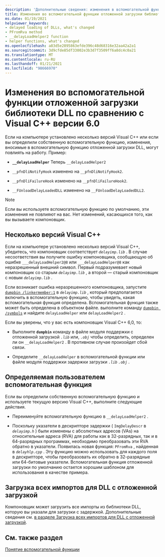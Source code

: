 ```yaml
---
description: 'Дополнительные сведения: изменения в вспомогательной функции отложенной загрузки DLL с момента Visual C++ 6,0'
title: Изменения во вспомогательной функции отложенной загрузки библиотеки DLL по сравнению с Visual C++ версии 6.0
ms.date: 01/19/2021
helpviewer_keywords:
- delayed loading of DLLs, what's changed
- PFromRva method
- __delayLoadHelper2 function
- helper functions, what's changed
ms.openlocfilehash: a83d5e2895863efde396c48d68316e32aa42a2a1
ms.sourcegitcommit: 3d9cfde85df33002e3b3d7f3509ff6a8dc4c0a21
ms.translationtype: MT
ms.contentlocale: ru-RU
ms.lasthandoff: 01/21/2021
ms.locfileid: "98666970"
---
```

# <a name="changes-in-the-dll-delayed-loading-helper-function-since-visual-c-60"></a>Изменения во вспомогательной функции отложенной загрузки библиотеки DLL по сравнению с Visual C++ версии 6.0

Если на компьютере установлено несколько версий Visual C++ или если вы определили собственную вспомогательную функцию, изменения, вносимые в вспомогательную функцию отложенной загрузки DLL, могут повлиять на работу. Пример:

- **`__delayLoadHelper`** Теперь `__delayLoadHelper2`

- `__pfnDliNotifyHook` изменено на `__pfnDliNotifyHook2`.

- `__pfnDliFailureHook` изменено на `__pfnDliFailureHook2`.

- `__FUnloadDelayLoadedDLL` изменено на `__FUnloadDelayLoadedDLL2`.

> [!NOTE]
> Если вы используете вспомогательную функцию по умолчанию, эти изменения не повлияют на вас. Нет изменений, касающихся того, как вы вызываете компоновщик.

## <a name="multiple-versions-of-visual-c"></a>Несколько версий Visual C++

Если на компьютере установлено несколько версий Visual C++, убедитесь, что компоновщик соответствует *`delayimp.lib`* . В случае несоответствия вы получите ошибку компоновщика, сообщающую об ошибке `___delayLoadHelper2@8` или `___delayLoadHelper@8` как неразрешенный внешний символ. Первый подразумевает новый компоновщик со старым *`delayimp.lib`* , а второй — старый компоновщик с новым *`delayimp.lib`* .

Если возникает ошибка неразрешенного компоновщика, запустите [`dumpbin /linkermember:1`](linkermember.md) в *`delayimp.lib`* , который предполагается включить в вспомогательную функцию, чтобы увидеть, какая вспомогательная функция определена. Вспомогательная функция также может быть определена в объектном файле. выполните команду [`dumpbin /symbols`](symbols.md) и найдите `delayLoadHelper` или `delayLoadHelper2` .

Если вы уверены, что у вас есть компоновщик Visual C++ 6,0, то:

- Выполните **`dumpbin`** команду в файле модуля поддержки с отложенной загрузкой *`.lib`* или, *`.obj`* чтобы определить, определен ли он `__delayLoadHelper2` . В противном случае произойдет сбой связи.

- Определите `__delayLoadHelper` в вспомогательной функции или файле модуля поддержки задержки загрузки *`.lib`* *`.obj`* .

## <a name="user-defined-helper-function"></a>Определяемая пользователем вспомогательная функция

Если вы определили собственную вспомогательную функцию и используете текущую версию Visual C++, выполните следующие действия.

- Переименуйте вспомогательную функцию в `__delayLoadHelper2` .

- Поскольку указатели в дескрипторе задержки ( `ImgDelayDescr` в *`delayimp.h`* ) были изменены с абсолютных адресов (VAs) на относительные адреса (RVA) для работы как в 32-разрядных, так и в 64-разрядных программах, необходимо преобразовать эти RVA обратно в указатели. Появилась новая функция: `PFromRva` , найденная в *`delayhlp.cpp`* . Эту функцию можно использовать для каждого поля в дескрипторе, чтобы преобразовать их обратно в 32-разрядные или 64-битовые указатели. Вспомогательная функция отложенной загрузки по умолчанию остается хорошим шаблоном для использования в качестве примера.

## <a name="load-all-imports-for-a-delay-loaded-dll"></a>Загрузка всех импортов для DLL с отложенной загрузкой

Компоновщик может загрузить все импорты из библиотеки DLL, которую вы указали для загрузки с задержкой. Дополнительные сведения см. [в разделе Загрузка всех импортов для DLL с отложенной загрузкой](loading-all-imports-for-a-delay-loaded-dll.md).

## <a name="see-also"></a>См. также раздел

[Понятие вспомогательной функции](understanding-the-helper-function.md)
